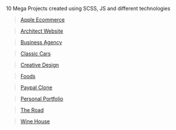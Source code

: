 10 Mega Projects created using SCSS, JS and different technologies

> [Apple Ecommerce]()

> [Architect Website]()

> [Business Agency]()

> [Classic Cars]()

> [Creative Design]()

> [Foods]()

> [Paypal Clone]()

> [Personal Portfolio]()

> [The Road]()

> [Wine House]()
